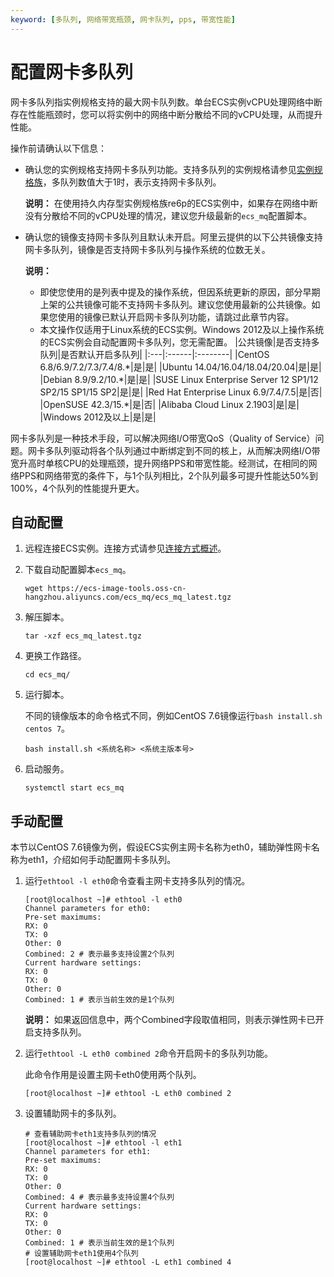 ```yaml
---
keyword: [多队列, 网络带宽瓶颈, 网卡队列, pps, 带宽性能]
---
```


# 配置网卡多队列

网卡多队列指实例规格支持的最大网卡队列数。单台ECS实例vCPU处理网络中断存在性能瓶颈时，您可以将实例中的网络中断分散给不同的vCPU处理，从而提升性能。

操作前请确认以下信息：

-   确认您的实例规格支持网卡多队列功能。支持多队列的实例规格请参见[实例规格族](/intl.zh-CN/实例/实例规格族.md)，多队列数值大于1时，表示支持网卡多队列。

    **说明：** 在使用持久内存型实例规格族re6p的ECS实例中，如果存在网络中断没有分散给不同的vCPU处理的情况，建议您升级最新的`ecs_mq`配置脚本。

-   确认您的镜像支持网卡多队列且默认未开启。阿里云提供的以下公共镜像支持网卡多队列，镜像是否支持网卡多队列与操作系统的位数无关。

    **说明：**

    -   即使您使用的是列表中提及的操作系统，但因系统更新的原因，部分早期上架的公共镜像可能不支持网卡多队列。建议您使用最新的公共镜像。如果您使用的镜像已默认开启网卡多队列功能，请跳过此章节内容。
    -   本文操作仅适用于Linux系统的ECS实例。Windows 2012及以上操作系统的ECS实例会自动配置网卡多队列，您无需配置。
    |公共镜像|是否支持多队列|是否默认开启多队列|
    |:---|:------|:--------|
    |CentOS 6.8/6.9/7.2/7.3/7.4/8.\*|是|是|
    |Ubuntu 14.04/16.04/18.04/20.04|是|是|
    |Debian 8.9/9.2/10.\*|是|是|
    |SUSE Linux Enterprise Server 12 SP1/12 SP2/15 SP1/15 SP2|是|是|
    |Red Hat Enterprise Linux 6.9/7.4/7.5|是|否|
    |OpenSUSE 42.3/15.\*|是|否|
    |Alibaba Cloud Linux 2.1903|是|是|
    |Windows 2012及以上|是|是|


网卡多队列是一种技术手段，可以解决网络I/O带宽QoS（Quality of Service）问题。网卡多队列驱动将各个队列通过中断绑定到不同的核上，从而解决网络I/O带宽升高时单核CPU的处理瓶颈，提升网络PPS和带宽性能。经测试，在相同的网络PPS和网络带宽的条件下，与1个队列相比，2个队列最多可提升性能达50%到100%，4个队列的性能提升更大。

## 自动配置

1.  远程连接ECS实例。连接方式请参见[连接方式概述](/intl.zh-CN/实例/连接实例/连接方式概述.md)。

2.  下载自动配置脚本`ecs_mq`。

    ```
    wget https://ecs-image-tools.oss-cn-hangzhou.aliyuncs.com/ecs_mq/ecs_mq_latest.tgz
    ```

3.  解压脚本。

    ```
    tar -xzf ecs_mq_latest.tgz
    ```

4.  更换工作路径。

    ```
    cd ecs_mq/
    ```

5.  运行脚本。

    不同的镜像版本的命令格式不同，例如CentOS 7.6镜像运行`bash install.sh centos 7`。

    ```
    bash install.sh <系统名称> <系统主版本号>
    ```

6.  启动服务。

    ```
    systemctl start ecs_mq
    ```


## 手动配置

本节以CentOS 7.6镜像为例，假设ECS实例主网卡名称为eth0，辅助弹性网卡名称为eth1，介绍如何手动配置网卡多队列。

1.  运行`ethtool -l eth0`命令查看主网卡支持多队列的情况。

    ```
    [root@localhost ~]# ethtool -l eth0
    Channel parameters for eth0:
    Pre-set maximums:
    RX: 0
    TX: 0
    Other: 0
    Combined: 2 # 表示最多支持设置2个队列
    Current hardware settings:
    RX: 0
    TX: 0
    Other: 0
    Combined: 1 # 表示当前生效的是1个队列
    ```

    **说明：** 如果返回信息中，两个Combined字段取值相同，则表示弹性网卡已开启支持多队列。

2.  运行`ethtool -L eth0 combined 2`命令开启网卡的多队列功能。

    此命令作用是设置主网卡eth0使用两个队列。

    ```
    [root@localhost ~]# ethtool -L eth0 combined 2
    ```

3.  设置辅助网卡的多队列。

    ```
    # 查看辅助网卡eth1支持多队列的情况
    [root@localhost ~]# ethtool -l eth1
    Channel parameters for eth1:
    Pre-set maximums:
    RX: 0
    TX: 0
    Other: 0
    Combined: 4 # 表示最多支持设置4个队列
    Current hardware settings:
    RX: 0
    TX: 0
    Other: 0
    Combined: 1 # 表示当前生效的是1个队列
    # 设置辅助网卡eth1使用4个队列
    [root@localhost ~]# ethtool -L eth1 combined 4
    ```


